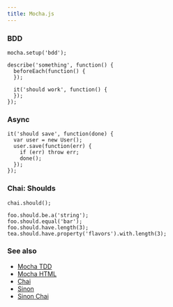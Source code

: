 ```yaml
---
title: Mocha.js
---
```


### BDD

    mocha.setup('bdd');

    describe('something', function() {
      beforeEach(function() {
      });

      it('should work', function() {
      });
    });

### Async

    it('should save', function(done) {
      var user = new User();
      user.save(function(err) {
        if (err) throw err;
        done();
      });
    });

### Chai: Shoulds

    chai.should();

    foo.should.be.a('string');
    foo.should.equal('bar');
    foo.should.have.length(3);
    tea.should.have.property('flavors').with.length(3);

### See also

 * [Mocha TDD](mocha.html)
 * [Mocha HTML](mocha-html.html)
 * [Chai](chai.html)
 * [Sinon](sinon.html)
 * [Sinon Chai](sinon-chai.html)
